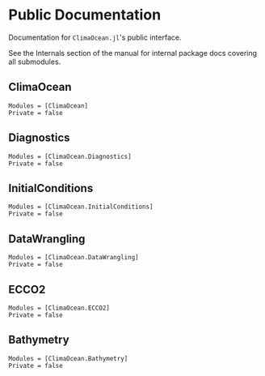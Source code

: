 # Public Documentation

Documentation for `ClimaOcean.jl`'s public interface.

See the Internals section of the manual for internal package docs covering all submodules.

## ClimaOcean

```@autodocs
Modules = [ClimaOcean]
Private = false
```

## Diagnostics

```@autodocs
Modules = [ClimaOcean.Diagnostics]
Private = false
```

## InitialConditions

```@autodocs
Modules = [ClimaOcean.InitialConditions]
Private = false
```

## DataWrangling

```@autodocs
Modules = [ClimaOcean.DataWrangling]
Private = false
```

## ECCO2

```@autodocs
Modules = [ClimaOcean.ECCO2]
Private = false
```

## Bathymetry

```@autodocs
Modules = [ClimaOcean.Bathymetry]
Private = false
```


